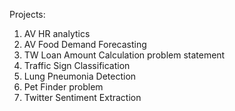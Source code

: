 Projects:

1. AV HR analytics
2. AV Food Demand Forecasting
3. TW Loan Amount Calculation problem statement
4. Traffic Sign Classification
5. Lung Pneumonia Detection
6. Pet Finder problem
7. Twitter Sentiment Extraction
